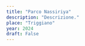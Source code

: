 ```yaml
---
title: "Parco Nassiriya"
description: "Descrizione."
place: "Triggiano"
year: 2024
draft: False
---
```

